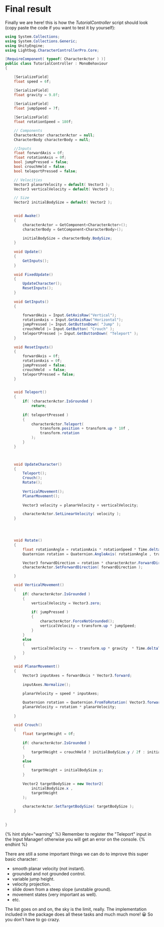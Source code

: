 # Final result

Finally we are here! this is how the _TutorialController_ script should look \(copy paste the code if you want to test it by yourself\):

```csharp
using System.Collections; 
using System.Collections.Generic; 
using UnityEngine; 
using Lightbug.CharacterControllerPro.Core;

[RequireComponent( typeof( CharacterActor ) )] 
public class TutorialController : MonoBehaviour
{        

    [SerializeField]
    float speed = 6f;

    [SerializeField]
    float gravity = 9.8f;
    
    [SerializeField]
    float jumpSpeed = 7f;

    [SerializeField]
    float rotationSpeed = 180f;

    // Components
    CharacterActor characterActor = null;
    CharacterBody characterBody = null;

    //Inputs
    float forwardAxis = 0f;
    float rotationAxis = 0f;
    bool jumpPressed = false;
    bool crouchHeld = false;
    bool teleportPressed = false;

    // Velocities
    Vector3 planarVelocity = default( Vector3 );
    Vector3 verticalVelocity = default( Vector3 );

    // Size
    Vector2 initialBodySize = default( Vector2 );
    

    void Awake()
    {
        characterActor = GetComponent<CharacterActor>();
        characterBody = GetComponent<CharacterBody>();

        initialBodySize = characterBody.BodySize;
    } 
    
    void Update()
    {
        GetInputs();
    }
    
    void FixedUpdate()
    {
        UpdateCharacter();
        ResetInputs();
    }
    
    void GetInputs()
    {
        
        forwardAxis = Input.GetAxisRaw("Vertical");
        rotationAxis = Input.GetAxisRaw("Horizontal");
        jumpPressed |= Input.GetButtonDown( "Jump" );
        crouchHeld |= Input.GetButton( "Crouch" );
        teleportPressed |= Input.GetButtonDown( "Teleport" );
    }  
    
    void ResetInputs()
    { 
        forwardAxis = 0f;       
        rotationAxis = 0f;            
        jumpPressed = false;
        crouchHeld  = false;
        teleportPressed = false;
    }
    

    void Teleport()
    {
        if( !characterActor.IsGrounded )
            return;
        
        if( teleportPressed )
        {
            characterActor.Teleport( 
                transform.position + transform.up * 10f , 
                transform.rotation
            );
        }
    }

    

    void UpdateCharacter()
    {
        Teleport();
        Crouch();
        Rotate();
        
        VerticalMovement();
        PlanarMovement();    
        
        Vector3 velocity = planarVelocity + verticalVelocity;

        characterActor.SetLinearVelocity( velocity );
    }


    

    void Rotate()
    {
        float rotationAngle = rotationAxis * rotationSpeed * Time.deltaTime;
        Quaternion rotation = Quaternion.AngleAxis( rotationAngle , transform.up );

        Vector3 forwardDirection = rotation * characterActor.ForwardDirection;
        characterActor.SetForwardDirection( forwardDirection );

    }

    void VerticalMovement()
    {
        if( characterActor.IsGrounded )
        {
            verticalVelocity = Vector3.zero;
            
            if( jumpPressed )
            {
                characterActor.ForceNotGrounded();
                verticalVelocity = transform.up * jumpSpeed;
            }
        }
        else
        {
            verticalVelocity += - transform.up * gravity  * Time.deltaTime;
        }
    }

    void PlanarMovement()
    {
        Vector3 inputAxes = forwardAxis * Vector3.forward;
        
        inputAxes.Normalize();        
            
        planarVelocity = speed * inputAxes;   

        Quaternion rotation = Quaternion.FromToRotation( Vector3.forward , characterActor.ForwardDirection );
        planarVelocity = rotation * planarVelocity; 
        
    }

    void Crouch()
    {
        float targetHeight = 0f;
        
        if( characterActor.IsGrounded )
        {
            targetHeight = crouchHeld ? initialBodySize.y / 2f : initialBodySize.y;
        }
        else
        {
            targetHeight = initialBodySize.y;
        }
        
        Vector2 targetBodySize = new Vector2(
            initialBodySize.x ,
            targetHeight 
        );
        
        characterActor.SetTargetBodySize( targetBodySize );
    }
    
    
}
```

{% hint style="warning" %}
Remember to register the "Teleport" input in the Input Manager! otherwise you will get an error on the console.
{% endhint %}

There are still a some important things we can do to improve this super basic character:

* smooth planar velocity \(not instant\).
* grounded and not grounded control.
* variable jump height.
* velocity projection.
* slide down from a steep slope \(unstable ground\).
* movement states \(very important as well\).
* etc.

The list goes on and on, the sky is the limit, really. The implementation included in the package does all these tasks and much much more! 😀 So you don't have to go crazy.

